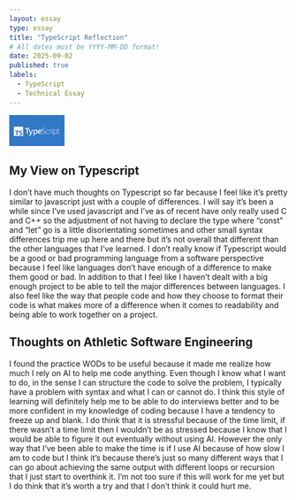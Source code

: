 ```yaml
---
layout: essay
type: essay
title: "TypeScript Reflection"
# All dates must be YYYY-MM-DD format!
date: 2025-09-02
published: true
labels:
  - TypeScript
  - Technical Essay
---
```


<img width="100px" class="rounded float-start pe-4" src="/img/typescript-logo.png">

## My View on Typescript
I don’t have much thoughts on Typescript so far because I feel like it’s pretty similar to javascript just with a couple of differences. I will say it’s been a while since I’ve used javascript and I’ve as of recent have only really used C and C++ so the adjustment of not having to declare the type where “const” and “let” go is a little disorientating sometimes and other small syntax differences trip me up here and there but it’s not overall that different than the other languages that I’ve learned. I don’t really know if Typescript would be a good or bad programming language from a software perspective because I feel like languages don’t have enough of a difference to make them good or bad. In addition to that I feel like I haven’t dealt with a big enough project to be able to tell the major differences between languages. I also feel like the way that people code and how they choose to format their code is what makes more of a difference when it comes to readability and being able to work together on a project. 

## Thoughts on Athletic Software Engineering
I found the practice WODs to be useful because it made me realize how much I rely on AI to help me code anything. Even though I know what I want to do, in the sense I can structure the code to solve the problem, I typically have a problem with syntax and what I can or cannot do. I think this style of learning will definitely help me to be able to do interviews better and to be more confident in my knowledge of coding because I have a tendency to freeze up and blank. I do think that it is stressful because of the time limit, if there wasn’t a time limit then I wouldn’t be as stressed because I know that I would be able to figure it out eventually without using AI. However the only way that I’ve been able to make the time is if I use AI because of how slow I am to code but I think it’s because there’s just so many different ways that I can go about achieving the same output with different loops or recursion that I just start to overthink it. I’m not too sure if this will work for me yet but I do think that it’s worth a try and that I don’t think it could hurt me.

